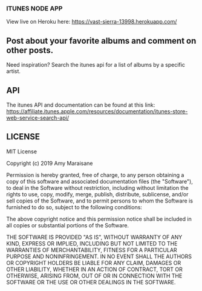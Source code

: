 ### ITUNES NODE APP 

View live on Heroku here: https://vast-sierra-13998.herokuapp.com/ 

## Post about your favorite albums and comment on other posts. 
Need inspiration? Search the itunes api for a list of albums by a specific artist. 


## API 
The itunes API and documentation can be found at this link: https://affiliate.itunes.apple.com/resources/documentation/itunes-store-web-service-search-api/ 

## LICENSE
MIT License

Copyright (c) 2019 Amy Maraisane

Permission is hereby granted, free of charge, to any person obtaining a copy
of this software and associated documentation files (the "Software"), to deal
in the Software without restriction, including without limitation the rights
to use, copy, modify, merge, publish, distribute, sublicense, and/or sell
copies of the Software, and to permit persons to whom the Software is
furnished to do so, subject to the following conditions:

The above copyright notice and this permission notice shall be included in all
copies or substantial portions of the Software.

THE SOFTWARE IS PROVIDED "AS IS", WITHOUT WARRANTY OF ANY KIND, EXPRESS OR
IMPLIED, INCLUDING BUT NOT LIMITED TO THE WARRANTIES OF MERCHANTABILITY,
FITNESS FOR A PARTICULAR PURPOSE AND NONINFRINGEMENT. IN NO EVENT SHALL THE
AUTHORS OR COPYRIGHT HOLDERS BE LIABLE FOR ANY CLAIM, DAMAGES OR OTHER
LIABILITY, WHETHER IN AN ACTION OF CONTRACT, TORT OR OTHERWISE, ARISING FROM,
OUT OF OR IN CONNECTION WITH THE SOFTWARE OR THE USE OR OTHER DEALINGS IN THE
SOFTWARE.
